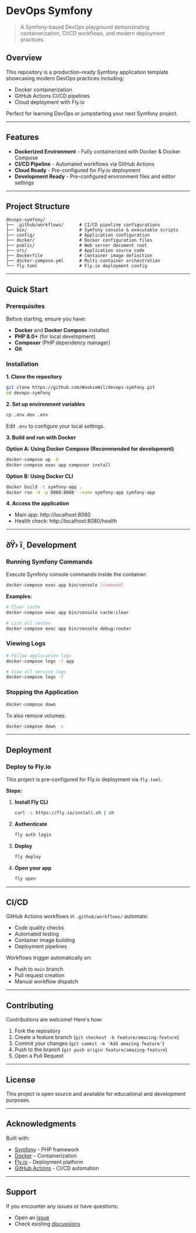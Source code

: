 # DevOps Symfony

> A Symfony-based DevOps playground demonstrating containerization, CI/CD workflows, and modern deployment practices.

## Overview

This repository is a production-ready Symfony application template showcasing modern DevOps practices including:
- Docker containerization
- GitHub Actions CI/CD pipelines
- Cloud deployment with Fly.io

Perfect for learning DevOps or jumpstarting your next Symfony project.

---

## Features

- **Dockerized Environment** - Fully containerized with Docker & Docker Compose
- **CI/CD Pipeline** - Automated workflows via GitHub Actions
- **Cloud Ready** - Pre-configured for Fly.io deployment
- **Development Ready** - Pre-configured environment files and editor settings

---

## Project Structure

```
devops-symfony/
├── .github/workflows/      # CI/CD pipeline configurations
├── bin/                    # Symfony console & executable scripts
├── config/                 # Application configuration
├── docker/                 # Docker configuration files
├── public/                 # Web server document root
├── src/                    # Application source code
├── Dockerfile              # Container image definition
├── docker-compose.yml      # Multi-container orchestration
└── fly.toml                # Fly.io deployment config
```

---

## Quick Start

### Prerequisites

Before starting, ensure you have:
- **Docker** and **Docker Compose** installed
- **PHP 8.0+** (for local development)
- **Composer** (PHP dependency manager)
- **Git**

### Installation

**1. Clone the repository**
```bash
git clone https://github.com/WookieWil/devops-symfony.git
cd devops-symfony
```

**2. Set up environment variables**
```bash
cp .env.dev .env
```
Edit `.env` to configure your local settings.

**3. Build and run with Docker**

**Option A: Using Docker Compose (Recommended for development)**
```bash
docker-compose up -d
docker-compose exec app composer install
```

**Option B: Using Docker CLI**
```bash
docker build -t symfony-app .
docker run -d -p 8080:8080 --name symfony-app symfony-app
```

**4. Access the application**
- Main app: http://localhost:8080
- Health check: http://localhost:8080/health

---

## ðŸ› ï¸  Development

### Running Symfony Commands

Execute Symfony console commands inside the container:
```bash
docker-compose exec app bin/console [command]
```

**Examples:**
```bash
# Clear cache
docker-compose exec app bin/console cache:clear

# List all routes
docker-compose exec app bin/console debug:router
```

### Viewing Logs

```bash
# Follow application logs
docker-compose logs -f app

# View all service logs
docker-compose logs -f
```

### Stopping the Application

```bash
docker-compose down
```

To also remove volumes:
```bash
docker-compose down -v
```

---

## Deployment

### Deploy to Fly.io

This project is pre-configured for Fly.io deployment via `fly.toml`.

**Steps:**

1. **Install Fly CLI**
   ```bash
   curl -L https://fly.io/install.sh | sh
   ```

2. **Authenticate**
   ```bash
   fly auth login
   ```

3. **Deploy**
   ```bash
   fly deploy
   ```

4. **Open your app**
   ```bash
   fly open
   ```

---

## CI/CD

GitHub Actions workflows in `.github/workflows/` automate:

- Code quality checks
- Automated testing
- Container image building
- Deployment pipelines

Workflows trigger automatically on:
- Push to `main` branch
- Pull request creation
- Manual workflow dispatch

---

## Contributing

Contributions are welcome! Here's how:

1. Fork the repository
2. Create a feature branch (`git checkout -b feature/amazing-feature`)
3. Commit your changes (`git commit -m 'Add amazing feature'`)
4. Push to the branch (`git push origin feature/amazing-feature`)
5. Open a Pull Request

---

## License

This project is open source and available for educational and development purposes.

---

## Acknowledgments

Built with:
- [Symfony](https://symfony.com/) - PHP framework
- [Docker](https://www.docker.com/) - Containerization
- [Fly.io](https://fly.io/) - Deployment platform
- [GitHub Actions](https://github.com/features/actions) - CI/CD automation

---

## Support

If you encounter any issues or have questions:
- Open an [issue](https://github.com/WookieWil/devops-symfony/issues)
- Check existing [discussions](https://github.com/WookieWil/devops-symfony/discussions)
